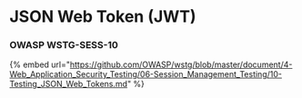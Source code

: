 # JSON Web Token (JWT)

### OWASP WSTG-SESS-10

{% embed url="https://github.com/OWASP/wstg/blob/master/document/4-Web_Application_Security_Testing/06-Session_Management_Testing/10-Testing_JSON_Web_Tokens.md" %}

